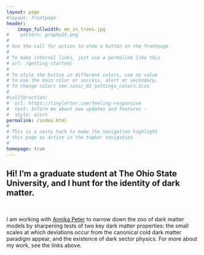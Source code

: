 ```yaml
---
layout: page
#layout: frontpage
header: 
    image_fullwidth: me_in_trees.jpg
#    pattern: graphy2X.png
#
# Use the call for action to show a button on the frontpage
#
# To make internal links, just use a permalink like this
# url: /getting-started/
#
# To style the button in different colors, use no value
# to use the main color or success, alert or secondary.
# To change colors see sass/_01_settings_colors.scss
#
#callforaction:
#  url: https://tinyletter.com/feeling-responsive
#  text: Inform me about new updates and features ›
#  style: alert
permalink: /index.html
#
# This is a nasty hack to make the navigation highlight
# this page as active in the topbar navigation
#
homepage: true
---
```


<h2>Hi! I’m a graduate student at The Ohio State University, and I hunt for the identity of dark matter.</h2> <br>

I am working with <a href="https://u.osu.edu/apeter/">Annika Peter</a> to narrow down the zoo of dark matter models by sharpening tests of two key dark matter properties: the small scales at which deviations occur from the canonical cold dark matter paradigm appear, and the existence of dark sector physics.  For more about my work, see the links above.

